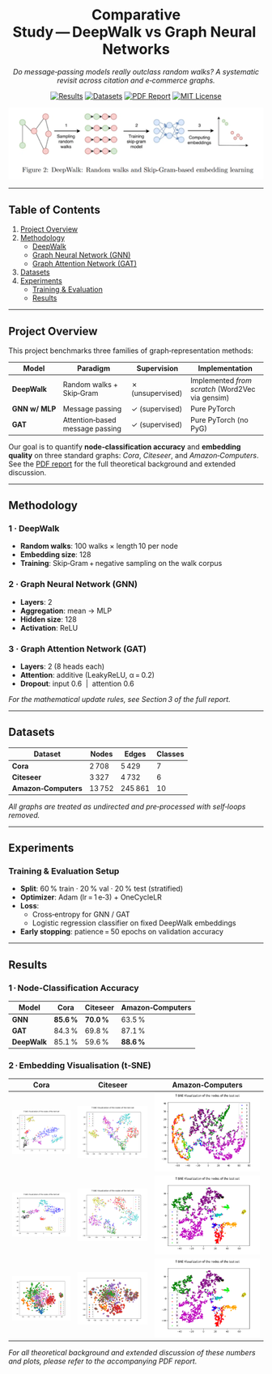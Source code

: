 <!-- # Comparative Study — DeepWalk vs. Graph Neural Networks (GNN & GAT) -->

<!-- > A hands‑on reproduction and analysis of traditional random‑walk embeddings versus modern message‑passing networks on benchmark citation and co‑purchase graphs. -->
<!-- 
<div align="center">
  <img src="assets/overview_banner.png" alt="Project banner" width="80%">
</div> -->


<h1 align="center">Comparative Study — DeepWalk vs Graph Neural Networks</h1>
<p align="center">
  <em>Do message‑passing models really outclass random walks?  
  A systematic revisit across citation and e‑commerce graphs.</em>
</p>

<p align="center">
  <a href="#-results"><img alt="Results" src="https://img.shields.io/badge/accuracy-88.6%25%20✓-brightgreen?style=flat-square"></a>
  <a href="#-datasets"><img alt="Datasets" src="https://img.shields.io/badge/datasets-Cora|Citeseer|Amazon-blue?style=flat-square"></a>
  <a href="report/report.pdf"><img alt="PDF Report" src="https://img.shields.io/badge/report-PDF-orange?style=flat-square"></a>
  <a href="LICENSE"><img alt="MIT License" src="https://img.shields.io/badge/license-MIT-lightgrey?style=flat-square"></a>
</p>



<p align="center">
  <img src="assets/image.png" alt="DeepWalk Scheme" width="740">
</p>

---

## Table of Contents
1. [Project Overview](#project-overview)
3. [Methodology](#methodology)  
   * [DeepWalk](#DeepWalk)  
   * [Graph Neural Network (GNN)](#2-graph-neural-network-gnn)  
   * [Graph Attention Network (GAT)](#3-graph-attention-network-gat)  
4. [Datasets](#datasets)  
5. [Experiments](#experiments)  
   * [Training & Evaluation](#training--evaluation)  
   * [Results](#results)  

---

## Project Overview
This project benchmarks three families of graph‑representation methods:

| Model | Paradigm | Supervision | Implementation |
|-------|----------|-------------|----------------|
| **DeepWalk** | Random walks + Skip‑Gram | ✗ (unsupervised) | Implemented *from scratch* (Word2Vec via gensim) |
| **GNN w/ MLP** | Message passing | ✓ (supervised) | Pure PyTorch |
| **GAT** | Attention‑based message passing | ✓ (supervised) | Pure PyTorch (no PyG) |

Our goal is to quantify **node‑classification accuracy** and **embedding quality** on three standard graphs: *Cora*, *Citeseer*, and *Amazon‑Computers*. See the [PDF report](report/report.pdf) for the full theoretical background and extended discussion.

---

## Methodology
### 1&nbsp;·&nbsp;DeepWalk
* **Random walks**: 100 walks × length 10 per node  
* **Embedding size**: 128  
* **Training**: Skip‑Gram + negative sampling on the walk corpus

### 2&nbsp;·&nbsp;Graph Neural Network (GNN)
* **Layers**: 2  
* **Aggregation**: mean → MLP  
* **Hidden size**: 128  
* **Activation**: ReLU

### 3&nbsp;·&nbsp;Graph Attention Network (GAT)
* **Layers**: 2 (8 heads each)  
* **Attention**: additive (LeakyReLU, α = 0.2)  
* **Dropout**: input 0.6 &nbsp;|&nbsp; attention 0.6  

_For the mathematical update rules, see Section 3 of the full report._

---

## Datasets
| Dataset | Nodes | Edges | Classes |
|---------|-------|-------|---------|
| **Cora** | 2 708 | 5 429 | 7 |
| **Citeseer** | 3 327 | 4 732 | 6 |
| **Amazon‑Computers** | 13 752 | 245 861 | 10 |

_All graphs are treated as undirected and pre‑processed with self‑loops removed._

---

## Experiments
### Training & Evaluation Setup
* **Split**: 60 % train · 20 % val · 20 % test (stratified)  
* **Optimizer**: Adam (lr = 1 e‑3) + OneCycleLR  
* **Loss**:  
  * Cross‑entropy for GNN / GAT  
  * Logistic regression classifier on fixed DeepWalk embeddings  
* **Early stopping**: patience = 50 epochs on validation accuracy  

---

## Results
### 1 · Node‑Classification Accuracy
| Model | Cora | Citeseer | Amazon‑Computers |
|-------|------|----------|------------------|
| **GNN** | **85.6 %** | **70.0 %** | 63.5 % |
| **GAT** | 84.3 % | 69.8 % | 87.1 % |
| **DeepWalk** | 85.1 % | 59.6 % | **88.6 %** |

### 2 · Embedding Visualisation (t‑SNE)
| Cora | Citeseer | Amazon‑Computers |
|------|----------|------------------|
| ![GNN Cora](results/cora_gnn.png) | ![GNN Citeseer](results/citeseer_gnn.png) | ![GNN Amazon](results/amazon_gnn.png) |
| ![GAT Cora](results/cora_gat.png) | ![GAT Citeseer](results/gat_citeseer.png) | ![GAT Amazon](results/amazon_gat.png) |
| ![DeepWalk Cora](results/cora_deepwalk.png) | ![DeepWalk Citeseer](results/citeseer_deepwalk.png) | ![DeepWalk Amazon](results/amazon_gat.png) |

_For all theoretical background and extended discussion of these numbers and plots, please refer to the accompanying PDF report._

